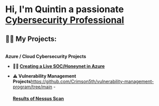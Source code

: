 <h1>Hi, I'm Quintin a passionate <br/> <a href="https://www.linkedin.com/in/joshmadakor/">Cybersecurity Professional</a></h1>

<h2>👨‍💻 My Projects:</h2>
 <br>  <b>  Azure / Cloud Cybersecurity Projects<br></b>
  

- <b>🍯🍯  [Creating a Live SOC/Honeynet in Azure](https://github.com/Crimson5th/Honey-SOC)</b>
  
- <b>⚠ Vulnerability Management Projects</b>https://github.com/Crimson5th/vulnerability-management-program/tree/main
  -<h4> [Results of Nessus Scan](https://github.com/Crimson5th/Nessus-Scan/blob/main/README.md) <b></h4>
  
